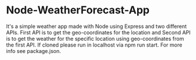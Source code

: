 # Node-WeatherForecast-App
It's a simple weather app made with Node using Express and two different APIs. First API is to get the geo-coordinates for the location and Second API is to get the weather for the specific location using geo-coordinates from the first API.
If cloned please run in localhost via npm run start. For more info see package.json.
